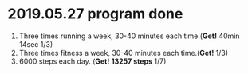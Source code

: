 # 2019.05.27 program done


 
1. Three times running a week, 30-40 minutes each time.(**Get!** 40min 14sec 1/3)
2. Three times fitness a week, 30-40 minutes each time.(**Get!** 1/3)
3. 6000 steps each day. (**Get!** **13257 steps** 1/7)
